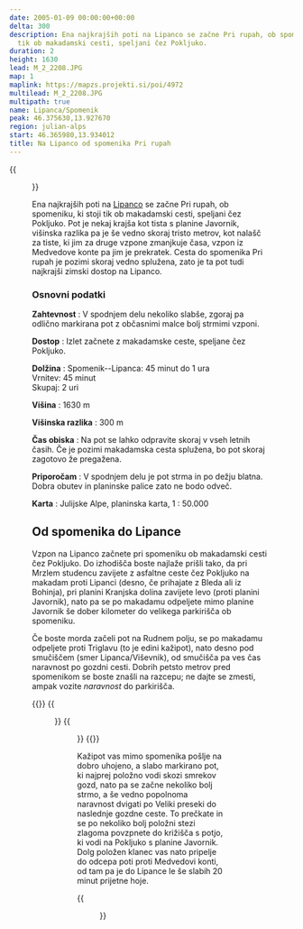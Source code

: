 ```yaml
---
date: 2005-01-09 00:00:00+00:00
delta: 300
description: Ena najkrajših poti na Lipanco se začne Pri rupah, ob spomeniku, ki stoji
  tik ob makadamski cesti, speljani čez Pokljuko.
duration: 2
height: 1630
lead: M_2_2208.JPG
map: 1
maplink: https://mapzs.projekti.si/poi/4972
multilead: M_2_2208.JPG
multipath: true
name: Lipanca/Spomenik
peak: 46.375630,13.927670
region: julian-alps
start: 46.365980,13.934012
title: Na Lipanco od spomenika Pri rupah
---
```

{{<figure src="M_2_2208.JPG">}}

Ena najkrajših poti na [Lipanco](../) se začne Pri rupah, ob spomeniku, ki stoji tik ob makadamski cesti, speljani čez Pokljuko. Pot je nekaj krajša kot tista s planine Javornik, višinska razlika pa je še vedno skoraj tristo metrov, kot nalašč za tiste, ki jim za druge vzpone zmanjkuje časa, vzpon iz Medvedove konte pa jim je prekratek. Cesta do spomenika Pri rupah je pozimi skoraj vedno splužena, zato je ta pot tudi najkrajši zimski dostop na Lipanco.

### Osnovni podatki

**Zahtevnost**
:   V spodnjem delu nekoliko slabše, zgoraj pa odlično markirana pot z občasnimi malce bolj strmimi vzponi.

**Dostop**
:   Izlet začnete z makadamske ceste, speljane čez Pokljuko.

**Dolžina**
:   Spomenik--Lipanca: 45 minut do 1 ura\
    Vrnitev: 45 minut\
    Skupaj: 2 uri

**Višina**
:   1630 m

**Višinska razlika**
:   300 m

**Čas obiska**
:   Na pot se lahko odpravite skoraj v vseh letnih časih. Če je pozimi makadamska cesta splužena, bo pot skoraj zagotovo že pregažena.

**Priporočam**
:   V spodnjem delu je pot strma in po dežju blatna. Dobra obutev in planinske palice zato ne bodo odveč.

**Karta**
:   Julijske Alpe, planinska karta, 1 : 50.000

Od spomenika do Lipance
-----------------------

Vzpon na Lipanco začnete pri spomeniku ob makadamski cesti čez Pokljuko. Do izhodišča boste najlaže prišli tako, da pri Mrzlem studencu zavijete z asfaltne ceste čez Pokljuko na makadam proti Lipanci (desno, če prihajate z Bleda ali iz Bohinja), pri planini Kranjska dolina zavijete levo (proti planini Javornik), nato pa se po makadamu odpeljete mimo planine Javornik še dober kilometer do velikega parkirišča ob spomeniku.

Če boste morda začeli pot na Rudnem polju, se po makadamu odpeljete proti Triglavu (to je edini kažipot), nato desno pod smučiščem (smer Lipanca/Viševnik), od smučišča pa ves čas naravnost po gozdni cesti. Dobrih petsto metrov pred spomenikom se boste znašli na razcepu; ne dajte se zmesti, ampak vozite *naravnost* do parkirišča.

{{<gallery>}} {{<figure src="M_2_2208.JPG">}}
{{<figure src="M_2_2209.JPG">}}
{{</gallery>}} 

Kažipot vas mimo spomenika pošlje na dobro uhojeno, a slabo markirano pot, ki najprej položno vodi skozi smrekov gozd, nato pa se začne nekoliko bolj strmo, a še vedno popolnoma naravnost dvigati po Veliki preseki do naslednje gozdne ceste. To prečkate in se po nekoliko bolj položni stezi zlagoma povzpnete do križišča s potjo, ki vodi na Pokljuko s planine Javornik. Dolg položen klanec vas nato pripelje do odcepa poti proti Medvedovi konti, od tam pa je do Lipance le še slabih 20 minut prijetne hoje.

{{<figure src="M_2_2210.JPG" caption="Tik pod Lipanco, v ozadju Mrežce">}}
